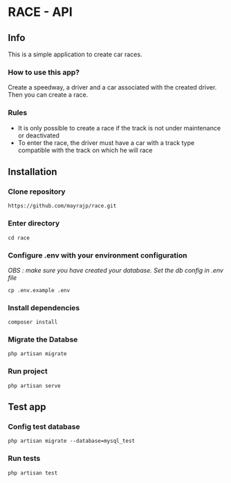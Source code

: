 # RACE - API

## Info

This is a simple application to create car races.

### How to use this app?

Create a speedway, a driver and a car associated with the created driver. Then you can create a race.

### Rules

- It is only possible to create a race if the track is not under maintenance or deactivated
- To enter the race, the driver must have a car with a track type compatible with the track on which he will race

## Installation


### Clone repository

`https://github.com/mayrajp/race.git`

### Enter directory

`cd race`

### Configure .env with your environment configuration

*OBS : make sure you have created your database. Set  the db config in .env file*

`cp .env.example .env`

### Install dependencies

`composer install`

### Migrate the Databse

`php artisan migrate`

### Run project

`php artisan serve`

## Test app

### Config test database

`php artisan migrate --database=mysql_test`

### Run tests

`php artisan test`
